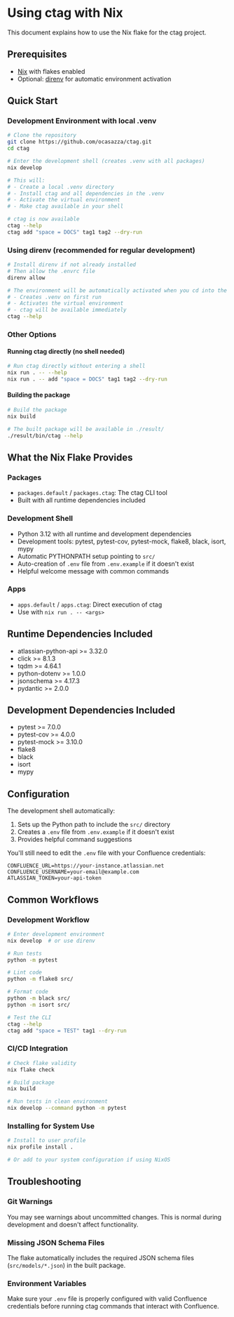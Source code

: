 # Using ctag with Nix

This document explains how to use the Nix flake for the ctag project.

## Prerequisites

- [Nix](https://nixos.org/download.html) with flakes enabled
- Optional: [direnv](https://direnv.net/) for automatic environment activation

## Quick Start

### Development Environment with local .venv

```bash
# Clone the repository
git clone https://github.com/ocasazza/ctag.git
cd ctag

# Enter the development shell (creates .venv with all packages)
nix develop

# This will:
# - Create a local .venv directory
# - Install ctag and all dependencies in the .venv
# - Activate the virtual environment
# - Make ctag available in your shell

# ctag is now available
ctag --help
ctag add "space = DOCS" tag1 tag2 --dry-run
```

### Using direnv (recommended for regular development)

```bash
# Install direnv if not already installed
# Then allow the .envrc file
direnv allow

# The environment will be automatically activated when you cd into the directory
# - Creates .venv on first run
# - Activates the virtual environment
# - ctag will be available immediately
ctag --help
```

### Other Options

#### Running ctag directly (no shell needed)

```bash
# Run ctag directly without entering a shell
nix run . -- --help
nix run . -- add "space = DOCS" tag1 tag2 --dry-run
```

#### Building the package

```bash
# Build the package
nix build

# The built package will be available in ./result/
./result/bin/ctag --help
```

## What the Nix Flake Provides

### Packages
- `packages.default` / `packages.ctag`: The ctag CLI tool
- Built with all runtime dependencies included

### Development Shell
- Python 3.12 with all runtime and development dependencies
- Development tools: pytest, pytest-cov, pytest-mock, flake8, black, isort, mypy
- Automatic PYTHONPATH setup pointing to `src/`
- Auto-creation of `.env` file from `.env.example` if it doesn't exist
- Helpful welcome message with common commands

### Apps
- `apps.default` / `apps.ctag`: Direct execution of ctag
- Use with `nix run . -- <args>`

## Runtime Dependencies Included

- atlassian-python-api >= 3.32.0
- click >= 8.1.3
- tqdm >= 4.64.1
- python-dotenv >= 1.0.0
- jsonschema >= 4.17.3
- pydantic >= 2.0.0

## Development Dependencies Included

- pytest >= 7.0.0
- pytest-cov >= 4.0.0
- pytest-mock >= 3.10.0
- flake8
- black
- isort
- mypy

## Configuration

The development shell automatically:
1. Sets up the Python path to include the `src/` directory
2. Creates a `.env` file from `.env.example` if it doesn't exist
3. Provides helpful command suggestions

You'll still need to edit the `.env` file with your Confluence credentials:

```
CONFLUENCE_URL=https://your-instance.atlassian.net
CONFLUENCE_USERNAME=your-email@example.com
ATLASSIAN_TOKEN=your-api-token
```

## Common Workflows

### Development Workflow

```bash
# Enter development environment
nix develop  # or use direnv

# Run tests
python -m pytest

# Lint code
python -m flake8 src/

# Format code
python -m black src/
python -m isort src/

# Test the CLI
ctag --help
ctag add "space = TEST" tag1 --dry-run
```

### CI/CD Integration

```bash
# Check flake validity
nix flake check

# Build package
nix build

# Run tests in clean environment
nix develop --command python -m pytest
```

### Installing for System Use

```bash
# Install to user profile
nix profile install .

# Or add to your system configuration if using NixOS
```

## Troubleshooting

### Git Warnings
You may see warnings about uncommitted changes. This is normal during development and doesn't affect functionality.

### Missing JSON Schema Files
The flake automatically includes the required JSON schema files (`src/models/*.json`) in the built package.

### Environment Variables
Make sure your `.env` file is properly configured with valid Confluence credentials before running ctag commands that interact with Confluence.
